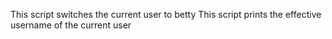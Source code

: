 This script switches the current user to betty
This script prints the effective username of the current user

